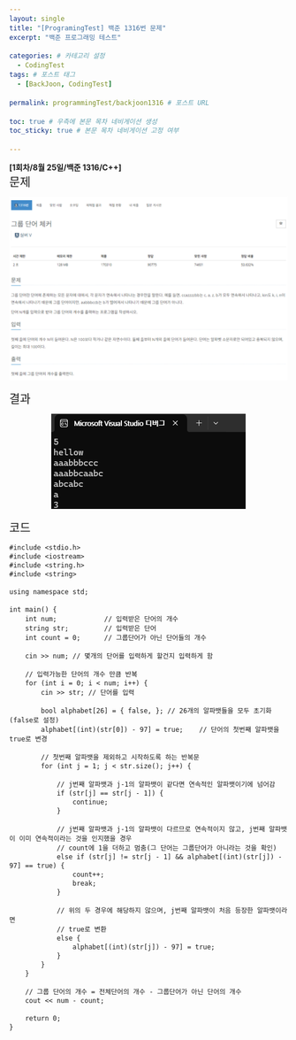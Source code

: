 ```yaml
---
layout: single
title: "[ProgramingTest] 백준 1316번 문제"
excerpt: "백준 프로그래밍 테스트"

categories: # 카테고리 설정
  - CodingTest
tags: # 포스트 태그
  - [BackJoon, CodingTest]

permalink: programmingTest/backjoon1316 # 포스트 URL

toc: true # 우측에 본문 목차 네비게이션 생성
toc_sticky: true # 본문 목차 네비게이션 고정 여부

---
```


**[1회차/8월 25일/백준 1316/C++]**<br/>
<span style="font-size:150%">문제<br/><span style>

<p align="center">
  <img src="/assets/images/Backjoon/Backjoon1316Problem.png">
</p>

<span style="font-size:150%">결과<br/><span style>

<p align="center">
  <img src="/assets/images/Backjoon/Backjoon1316Result.png">
</p>

<span style="font-size:150%">코드<br/><span style>

```
#include <stdio.h>
#include <iostream>
#include <string.h>
#include <string>

using namespace std;

int main() {
    int num;            // 입력받은 단어의 개수
    string str;         // 입력받은 단어
    int count = 0;      // 그룹단어가 아닌 단어들의 개수

    cin >> num; // 몇개의 단어를 입력하게 할건지 입력하게 함

    // 입력가능한 단어의 개수 만큼 반복
    for (int i = 0; i < num; i++) {
        cin >> str; // 단어를 입력

        bool alphabet[26] = { false, }; // 26개의 알파뱃들을 모두 초기화(false로 설정)
        alphabet[(int)(str[0]) - 97] = true;    // 단어의 첫번째 알파뱃을 true로 변경

        // 첫번째 알파뱃을 제외하고 시작하도록 하는 반복문
        for (int j = 1; j < str.size(); j++) {

            // j번째 알파뱃과 j-1의 알파뱃이 같다면 연속적인 알파뱃이기에 넘어감
            if (str[j] == str[j - 1]) {
                continue;
            }

            // j번째 알파뱃과 j-1의 알파뱃이 다르므로 연속적이지 않고, j번째 알파뱃이 이미 연속적이라는 것을 인지했을 경우
            // count에 1을 더하고 멈춤(그 단어는 그룹단어가 아니라는 것을 확인)
            else if (str[j] != str[j - 1] && alphabet[(int)(str[j]) - 97] == true) {
                count++;
                break;
            }

            // 위의 두 경우에 해당하지 않으며, j번째 알파뱃이 처음 등장한 알파뱃이라면
            // true로 변환
            else {
                alphabet[(int)(str[j]) - 97] = true;
            }
        }
    }

    // 그룹 단어의 개수 = 전체단어의 개수 - 그룹단어가 아닌 단어의 개수
    cout << num - count;

    return 0;
}
```
